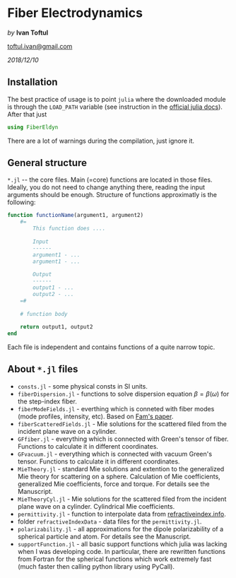 # **Fiber Electrodynamics**

*by* **Ivan Toftul**

toftul.ivan@gmail.com


*2018/12/10*

## Installation 

The best practice of usage is to point `julia` where the downloaded module is through the ```LOAD_PATH``` variable (see instruction in the [official julia docs](https://docs.julialang.org/en/v1/manual/modules/index.html)). After that just 

```julia
using FiberEldyn
```

There are a lot of warnings during the compilation, just ignore it.



## General structure

`*.jl` -- the core files. Main (=core) functions are located in those files. Ideally, you do not need to change anything there, reading the input arguments should be enough. 
Structure of functions approximatly is the following:

```Julia
function functionName(argument1, argument2)
    #=
        This function does ....
    
        Input
        ------
        argument1 - ...
        argument1 - ...
        
        Output
        ------
        output1 - ...
        output2 - ...   
    =#
    
    # function body
    
    return output1, output2
end
```
Each file is independent and contains functions of a quite narrow topic. 



## About `*.jl` files

* `consts.jl` - some physical consts in SI units.
* `fiberDispersion.jl` - functions to solve dispersion equation $\beta = \beta(\omega)$ for the step-index fiber.
* `fiberModeFields.jl` - everthing which is conneted with fiber modes (mode profiles, intensity, etc). Based on [Fam's paper](https://doi.org/10.1103/PhysRevA.96.023835). 
* `fiberScatteredFields.jl` - Mie solutions for the scattered filed from the incident plane wave on a cylinder.
* `GFfiber.jl` - everything which is connected with Green's tensor of fiber. Functions to calculate it in different coordinates.
* `GFvacuum.jl` - everything which is connected with vacuum Green's tensor. Functions to calculate it in different coordinates.
* `MieTheory.jl` - standard Mie solutions and extention to the generalized Mie theory for scattering on a sphere. Calculation of Mie coefficients, generalized Mie coefficients, force and torque. For details see the Manuscript.
* `MieTheoryCyl.jl` - Mie solutions for the scattered filed from the incident plane wave on a cylinder. Cylindrical Mie coefficients. 
* `permittivity.jl` - function to interpolate data from [refractiveindex.info](https://refractiveindex.info/).
* folder `refractiveIndexData` - data files for the `permittivity.jl`.
* `polarizability.jl` - all approximations for the dipole polarizability of a spherical particle and atom. For details see the Manuscript.
* `supportFunction.jl` - all basic support functions which julia was lacking when I was developing code. In particular, there are rewritten functions from Fortran for the spherical functions which work extremely fast (much faster then calling python library using PyCall). 
